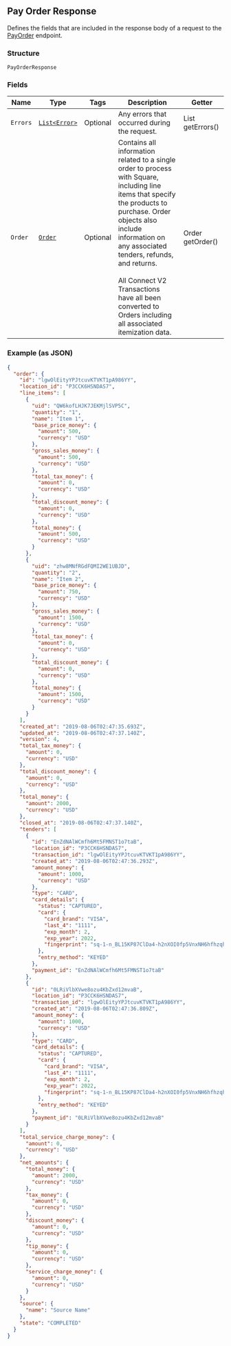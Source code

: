 ## Pay Order Response

Defines the fields that are included in the response body of a request to the
[PayOrder](#endpoint-payorder) endpoint.

### Structure

`PayOrderResponse`

### Fields

| Name | Type | Tags | Description | Getter |
|  --- | --- | --- | --- | --- |
| `Errors` | [`List<Error>`](/doc/models/error.md) | Optional | Any errors that occurred during the request. | List<Error> getErrors() |
| `Order` | [`Order`](/doc/models/order.md) | Optional | Contains all information related to a single order to process with Square,<br>including line items that specify the products to purchase. Order objects also<br>include information on any associated tenders, refunds, and returns.<br><br>All Connect V2 Transactions have all been converted to Orders including all associated<br>itemization data. | Order getOrder() |

### Example (as JSON)

```json
{
  "order": {
    "id": "lgwOlEityYPJtcuvKTVKT1pA986YY",
    "location_id": "P3CCK6HSNDAS7",
    "line_items": [
      {
        "uid": "QW6kofLHJK7JEKMjlSVP5C",
        "quantity": "1",
        "name": "Item 1",
        "base_price_money": {
          "amount": 500,
          "currency": "USD"
        },
        "gross_sales_money": {
          "amount": 500,
          "currency": "USD"
        },
        "total_tax_money": {
          "amount": 0,
          "currency": "USD"
        },
        "total_discount_money": {
          "amount": 0,
          "currency": "USD"
        },
        "total_money": {
          "amount": 500,
          "currency": "USD"
        }
      },
      {
        "uid": "zhw8MNfRGdFQMI2WE1UBJD",
        "quantity": "2",
        "name": "Item 2",
        "base_price_money": {
          "amount": 750,
          "currency": "USD"
        },
        "gross_sales_money": {
          "amount": 1500,
          "currency": "USD"
        },
        "total_tax_money": {
          "amount": 0,
          "currency": "USD"
        },
        "total_discount_money": {
          "amount": 0,
          "currency": "USD"
        },
        "total_money": {
          "amount": 1500,
          "currency": "USD"
        }
      }
    ],
    "created_at": "2019-08-06T02:47:35.693Z",
    "updated_at": "2019-08-06T02:47:37.140Z",
    "version": 4,
    "total_tax_money": {
      "amount": 0,
      "currency": "USD"
    },
    "total_discount_money": {
      "amount": 0,
      "currency": "USD"
    },
    "total_money": {
      "amount": 2000,
      "currency": "USD"
    },
    "closed_at": "2019-08-06T02:47:37.140Z",
    "tenders": [
      {
        "id": "EnZdNAlWCmfh6Mt5FMNST1o7taB",
        "location_id": "P3CCK6HSNDAS7",
        "transaction_id": "lgwOlEityYPJtcuvKTVKT1pA986YY",
        "created_at": "2019-08-06T02:47:36.293Z",
        "amount_money": {
          "amount": 1000,
          "currency": "USD"
        },
        "type": "CARD",
        "card_details": {
          "status": "CAPTURED",
          "card": {
            "card_brand": "VISA",
            "last_4": "1111",
            "exp_month": 2,
            "exp_year": 2022,
            "fingerprint": "sq-1-n_BL15KP87ClDa4-h2nXOI0fp5VnxNH6hfhzqhptTfAgxgLuGFcg6jIPngDz4IkkTQ"
          },
          "entry_method": "KEYED"
        },
        "payment_id": "EnZdNAlWCmfh6Mt5FMNST1o7taB"
      },
      {
        "id": "0LRiVlbXVwe8ozu4KbZxd12mvaB",
        "location_id": "P3CCK6HSNDAS7",
        "transaction_id": "lgwOlEityYPJtcuvKTVKT1pA986YY",
        "created_at": "2019-08-06T02:47:36.809Z",
        "amount_money": {
          "amount": 1000,
          "currency": "USD"
        },
        "type": "CARD",
        "card_details": {
          "status": "CAPTURED",
          "card": {
            "card_brand": "VISA",
            "last_4": "1111",
            "exp_month": 2,
            "exp_year": 2022,
            "fingerprint": "sq-1-n_BL15KP87ClDa4-h2nXOI0fp5VnxNH6hfhzqhptTfAgxgLuGFcg6jIPngDz4IkkTQ"
          },
          "entry_method": "KEYED"
        },
        "payment_id": "0LRiVlbXVwe8ozu4KbZxd12mvaB"
      }
    ],
    "total_service_charge_money": {
      "amount": 0,
      "currency": "USD"
    },
    "net_amounts": {
      "total_money": {
        "amount": 2000,
        "currency": "USD"
      },
      "tax_money": {
        "amount": 0,
        "currency": "USD"
      },
      "discount_money": {
        "amount": 0,
        "currency": "USD"
      },
      "tip_money": {
        "amount": 0,
        "currency": "USD"
      },
      "service_charge_money": {
        "amount": 0,
        "currency": "USD"
      }
    },
    "source": {
      "name": "Source Name"
    },
    "state": "COMPLETED"
  }
}
```

